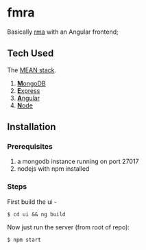 # fmra

Basically [rma](https://github.com/mentix02/rma) with an Angular frontend;

## Tech Used

The [MEAN stack](https://en.wikipedia.org/wiki/MEAN_(solution_stack)).

1. [**M**ongoDB](https://www.mongodb.com/)
2. [**E**xpress](https://expressjs.com/)
3. [**A**ngular](https://angular.io)
4. [**N**ode](https://nodejs.org)

## Installation

### Prerequisites

1. a mongodb instance running on port 27017
2. nodejs with npm installed

### Steps

First build the ui - 

```shell
$ cd ui && ng build
```

Now just run the server (from root of repo):

```shell
$ npm start
```
